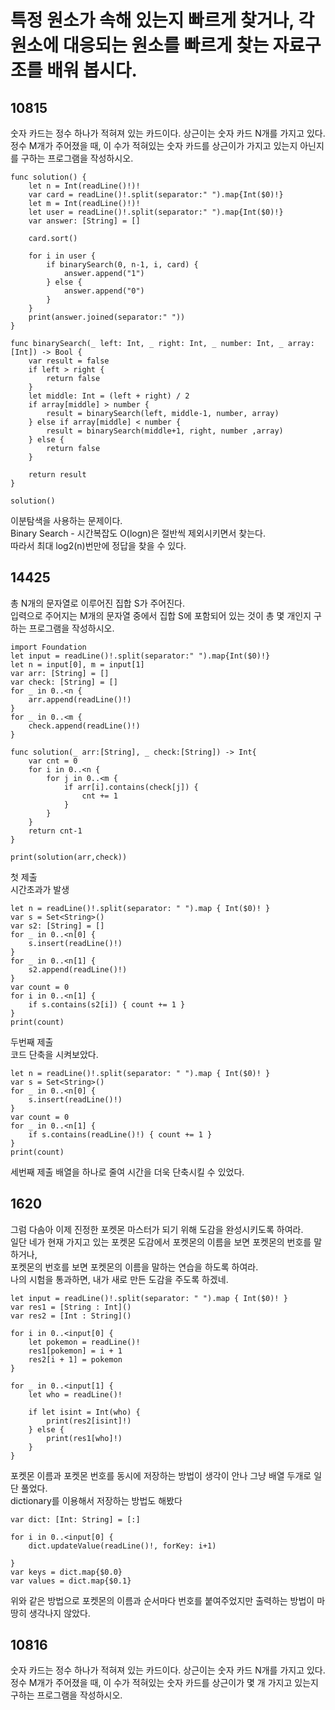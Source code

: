# 특정 원소가 속해 있는지 빠르게 찾거나, 각 원소에 대응되는 원소를 빠르게 찾는 자료구조를 배워 봅시다.
## 10815
숫자 카드는 정수 하나가 적혀져 있는 카드이다. 상근이는 숫자 카드 N개를 가지고 있다.   
정수 M개가 주어졌을 때, 이 수가 적혀있는 숫자 카드를 상근이가 가지고 있는지 아닌지를 구하는 프로그램을 작성하시오.
```
func solution() {
	let n = Int(readLine()!)!
	var card = readLine()!.split(separator:" ").map{Int($0)!}
	let m = Int(readLine()!)!
	let user = readLine()!.split(separator:" ").map{Int($0)!}
	var answer: [String] = []
	
	card.sort()
	
	for i in user {
		if binarySearch(0, n-1, i, card) {
			answer.append("1")
		} else {
			answer.append("0")
		}
	}
	print(answer.joined(separator:" "))
}

func binarySearch(_ left: Int, _ right: Int, _ number: Int, _ array:[Int]) -> Bool {
	var result = false
	if left > right {
		return false
	}
	let middle: Int = (left + right) / 2
	if array[middle] > number {
		result = binarySearch(left, middle-1, number, array)
	} else if array[middle] < number {
		result = binarySearch(middle+1, right, number ,array)
	} else {
		return false
	}
	
	return result
}

solution()

```
이분탐색을 사용하는 문제이다.   
Binary Search - 시간복잡도 O(logn)은 절반씩 제외시키면서 찾는다.   
따라서 최대 log2(n)번만에 정답을 찾을 수 있다.   

## 14425
총 N개의 문자열로 이루어진 집합 S가 주어진다.   
입력으로 주어지는 M개의 문자열 중에서 집합 S에 포함되어 있는 것이 총 몇 개인지 구하는 프로그램을 작성하시오.   
```
import Foundation
let input = readLine()!.split(separator:" ").map{Int($0)!}
let n = input[0], m = input[1]
var arr: [String] = []
var check: [String] = []
for _ in 0..<n {
	arr.append(readLine()!)
}
for _ in 0..<m {
	check.append(readLine()!)
}

func solution(_ arr:[String], _ check:[String]) -> Int{
	var cnt = 0
	for i in 0..<n {
		for j in 0..<m {
			if arr[i].contains(check[j]) {
				cnt += 1
			}
		}
	}
	return cnt-1
}

print(solution(arr,check))
```
첫 제출   
시간초과가 발생   
```
let n = readLine()!.split(separator: " ").map { Int($0)! }
var s = Set<String>()
var s2: [String] = []
for _ in 0..<n[0] {
    s.insert(readLine()!)
}
for _ in 0..<n[1] {
	s2.append(readLine()!)
}
var count = 0
for i in 0..<n[1] {
    if s.contains(s2[i]) { count += 1 }
}
print(count)
```
두번째 제출   
코드 단축을 시켜보았다.
```
let n = readLine()!.split(separator: " ").map { Int($0)! }
var s = Set<String>()
for _ in 0..<n[0] {
    s.insert(readLine()!)
}
var count = 0
for _ in 0..<n[1] {
    if s.contains(readLine()!) { count += 1 }
}
print(count)
```
세번째 제출
배열을 하나로 줄여 시간을 더욱 단축시킬 수 있었다.   

## 1620
그럼 다솜아 이제 진정한 포켓몬 마스터가 되기 위해 도감을 완성시키도록 하여라.   
일단 네가 현재 가지고 있는 포켓몬 도감에서 포켓몬의 이름을 보면 포켓몬의 번호를 말하거나,   
포켓몬의 번호를 보면 포켓몬의 이름을 말하는 연습을 하도록 하여라.   
나의 시험을 통과하면, 내가 새로 만든 도감을 주도록 하겠네.
```
let input = readLine()!.split(separator: " ").map { Int($0)! }
var res1 = [String : Int]()
var res2 = [Int : String]()

for i in 0..<input[0] {
    let pokemon = readLine()!
    res1[pokemon] = i + 1
    res2[i + 1] = pokemon
}

for _ in 0..<input[1] {
    let who = readLine()!
    
    if let isint = Int(who) {
        print(res2[isint]!)
    } else {
        print(res1[who]!)
    }
}
```
포켓몬 이름과 포켓몬 번호를 동시에 저장하는 방법이 생각이 안나 그냥 배열 두개로 일단 풀었다.   
dictionary를 이용해서 저장하는 방법도 해봤다
```
var dict: [Int: String] = [:]

for i in 0..<input[0] {
	dict.updateValue(readLine()!, forKey: i+1)

}
var keys = dict.map{$0.0}
var values = dict.map{$0.1}
```
위와 같은 방법으로 포켓몬의 이름과 순서마다 번호를 붙여주었지만 출력하는 방법이 마땅히 생각나지 않았다.   
## 10816
숫자 카드는 정수 하나가 적혀져 있는 카드이다. 상근이는 숫자 카드 N개를 가지고 있다.   
정수 M개가 주어졌을 때, 이 수가 적혀있는 숫자 카드를 상근이가 몇 개 가지고 있는지 구하는 프로그램을 작성하시오.   
```

```
